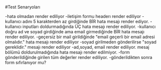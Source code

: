 #Test Senaryoları

-hata olmadan render ediliyor
-iletişim formu headerı render ediliyor
-kullanıcı adını 5 karakterden az girdiğinde BİR hata mesajı render ediyor.
-kullanıcı inputları doldurmadığında ÜÇ hata mesajı render ediliyor.
-kullanıcı doğru ad ve soyad girdiğinde ama email girmediğinde BİR hata mesajı render ediliyor.
-geçersiz bir mail girildiğinde "email geçerli bir email adresi olmalıdır." hata mesajı render ediliyor
-soyad girilmeden gönderilirse "soyad gereklidir." mesajı render ediliyor
-ad,soyad, email render ediliyor. mesaj bölümü doldurulmadığında hata mesajı render edilmiyor.
-form gönderildiğinde girilen tüm değerler render ediliyor.
-gönderildikten sonra form sıfırlanıyor mu?